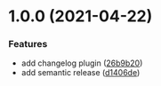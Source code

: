 # 1.0.0 (2021-04-22)


### Features

* add changelog plugin ([26b9b20](https://github.com/dictybase-playground/semantic-release-testing/commit/26b9b2041d96f7369494b2a09d25a1ff3c7c8b7a))
* add semantic release ([d1406de](https://github.com/dictybase-playground/semantic-release-testing/commit/d1406deb90fca3c93b0c08c54f12cc75fd6c5479))
